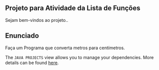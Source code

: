 ## Projeto para Atividade da Lista de Funções

Sejam bem-vindos ao projeto..

## Enunciado

Faça um Programa que converta metros para centímetros.

The `JAVA PROJECTS` view allows you to manage your dependencies. More details can be found [here](https://github.com/microsoft/vscode-java-dependency#manage-dependencies).

